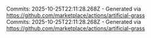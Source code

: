 Commits: 2025-10-25T22:11:28.268Z - Generated via https://github.com/marketplace/actions/artificial-grass
<br>
Commits: 2025-10-25T22:11:28.268Z - Generated via https://github.com/marketplace/actions/artificial-grass
<br>
